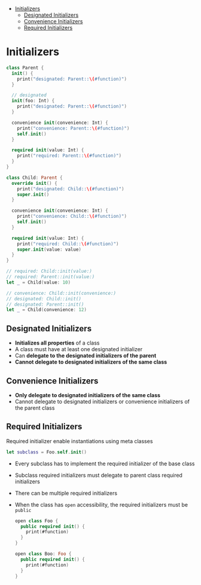 - [Initializers](#initializers)
  - [Designated Initializers](#designated-initializers)
  - [Convenience Initializers](#convenience-initializers)
  - [Required Initializers](#required-initializers)

# Initializers

```swift
class Parent {
  init() {
    print("designated: Parent::\(#function)")
  }

  // designated
  init(foo: Int) {
    print("designated: Parent::\(#function)")
  }

  convenience init(convenience: Int) {
    print("convenience: Parent::\(#function)")
    self.init()
  }

  required init(value: Int) {
    print("required: Parent::\(#function)")
  }
}

class Child: Parent {
  override init() {
    print("designated: Child::\(#function)")
    super.init()
  }

  convenience init(convenience: Int) {
    print("convenience: Child::\(#function)")
    self.init()
  }

  required init(value: Int) {
    print("required: Child::\(#function)")
    super.init(value: value)
  }
}

// required: Child::init(value:)
// required: Parent::init(value:)
let _ = Child(value: 10)

// convenience: Child::init(convenience:)
// designated: Child::init()
// designated: Parent::init()
let _ = Child(convenience: 12)

```

## Designated Initializers

- **Initializes all properties** of a class
- A class must have at least one designated initializer
- Can **delegate to the designated initializers of the parent**
- **Cannot delegate to designated initializers of the same class**

## Convenience Initializers

- **Only delegate to designated initializers of the same class**
- Cannot delegate to designated initializers or convenience initializers of the
  parent class

## Required Initializers

Required initializer enable instantiations using meta classes

```swift
let subclass = Foo.self.init()
```

- Every subclass has to implement the required initializer of the base class
- Subclass required initializers must delegate to parent class required
  initializers
- There can be multiple required initializers
- When the class has `open` accessibility, the required initializers must be
  `public`

  ```swift
  open class Foo {
    public required init() {
      print(#function)
    }
  }

  open class Boo: Foo {
    public required init() {
      print(#function)
    }
  }
  ```
